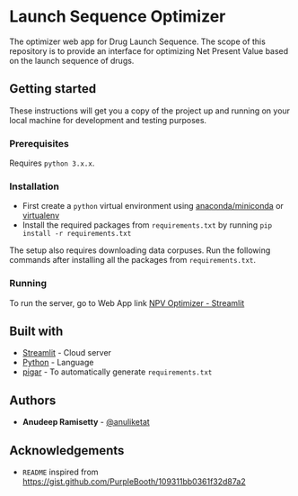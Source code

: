 # Launch Sequence Optimizer
The optimizer web app for Drug Launch Sequence. The scope of this repository is to provide an interface for optimizing Net Present Value based on the launch sequence of drugs.

## Getting started
These instructions will get you a copy of the project up and running on your local machine for development and testing purposes.

### Prerequisites
Requires `python 3.x.x`.

### Installation
 - First create a `python` virtual environment using [anaconda/miniconda](https://conda.io/docs/user-guide/tasks/manage-environments.html) or [virtualenv](https://virtualenv.pypa.io/en/latest/)
 - Install the required packages from `requirements.txt` by running `pip install -r requirements.txt`

The setup also requires downloading data corpuses. Run the following commands after installing all the packages from `requirements.txt`.

### Running
To run the server, go to Web App link [NPV Optimizer - Streamlit](https://launch-sequence-optimizer.streamlit.app/)

## Built with
 - [Streamlit](https://streamlit.io/cloud) - Cloud server
 - [Python](https://www.python.org/) - Language
 - [pigar](https://github.com/damnever/pigar) - To automatically generate `requirements.txt`

## Authors
 - **Anudeep Ramisetty** - [@anuliketat](https://github.com/anuliketat)

## Acknowledgements
 - `README` inspired from https://gist.github.com/PurpleBooth/109311bb0361f32d87a2
